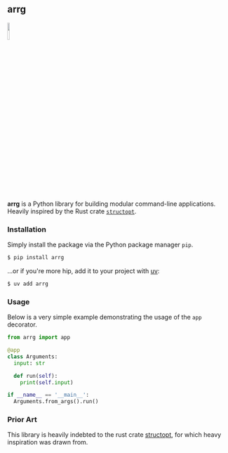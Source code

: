 ## arrg

<div align='left'>
 <img width='10%' src='https://oldschool.runescape.wiki/images/Arrg.png?2e0cb'/>
</div>

**arrg** is a Python library for building modular command-line applications.
Heavily inspired by the Rust crate
[`structopt`](https://github.com/TeXitoi/structopt).

### Installation

Simply install the package via the Python package manager `pip`.

```bash
$ pip install arrg
```

...or if you're more hip, add it to your project with [uv](https://docs.astral.sh/uv/):

```bash
$ uv add arrg
```

### Usage

Below is a very simple example demonstrating the usage of the `app` decorator.

```python
from arrg import app

@app
class Arguments:
  input: str

  def run(self):
    print(self.input)

if __name__ == '__main__':
  Arguments.from_args().run()
```

### Prior Art

This library is heavily indebted to the rust crate [structopt](https://docs.rs/structopt/latest/structopt/),
for which heavy inspiration was drawn from.
